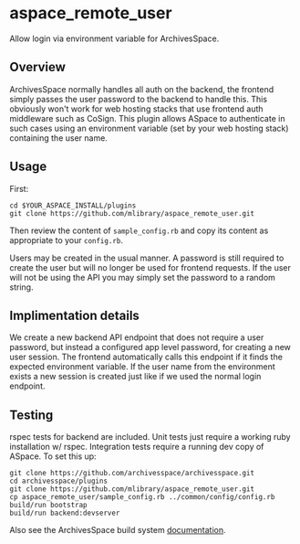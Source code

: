 # aspace\_remote\_user
Allow login via environment variable for ArchivesSpace.

## Overview
ArchivesSpace normally handles all auth on the backend, the frontend simply passes the user password to the backend to handle this. This obviously won't work for web hosting stacks that use frontend auth middleware such as CoSign. This plugin allows ASpace to authenticate in such cases using an environment variable (set by your web hosting stack) containing the user name.

## Usage
First:

    cd $YOUR_ASPACE_INSTALL/plugins
    git clone https://github.com/mlibrary/aspace_remote_user.git

Then review the content of `sample_config.rb` and copy its content as appropriate to your `config.rb`.

Users may be created in the usual manner. A password is still required to create the user but will no longer be used for frontend requests. If the user will not be using the API you may simply set the password to a random string.

## Implimentation details
We create a new backend API endpoint that does not require a user password, but instead a configured app level password, for creating a new user session. The frontend automatically calls this endpoint if it finds the expected environment variable. If the user name from the environment exists a new session is created just like if we used the normal login endpoint.

## Testing
rspec tests for backend are included. Unit tests just require a working ruby installation w/ rspec. Integration tests require a running dev copy of ASpace. To set this up:

    git clone https://github.com/archivesspace/archivesspace.git
    cd archivesspace/plugins
    git clone https://github.com/mlibrary/aspace_remote_user.git
    cp aspace_remote_user/sample_config.rb ../common/config/config.rb
    build/run bootstrap
    build/run backend:devserver

Also see the ArchivesSpace build system [documentation](https://archivesspace.github.io/archivesspace/user/archivesspace-build-system/).
